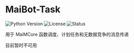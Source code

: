 # MaiBot-Task

![Python Version](https://img.shields.io/badge/Python-3.9+-blue)
![License](https://img.shields.io/github/license/SengokuCola/MaiMBot)
![Status](https://img.shields.io/badge/状态-开发中-yellow)

用于 MaiMCore 函数调度、计划任务和无数据竞争的消息传递

目前暂时不可用